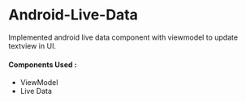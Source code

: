 # Android-Live-Data

Implemented android live data component with viewmodel to update textview in UI.
 
#### Components Used :
* ViewModel
* Live Data

